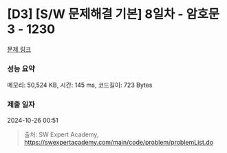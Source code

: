# [D3] [S/W 문제해결 기본] 8일차 - 암호문3 - 1230 

[문제 링크](https://swexpertacademy.com/main/code/problem/problemDetail.do?contestProbId=AV14zIwqAHwCFAYD) 

### 성능 요약

메모리: 50,524 KB, 시간: 145 ms, 코드길이: 723 Bytes

### 제출 일자

2024-10-26 00:51



> 출처: SW Expert Academy, https://swexpertacademy.com/main/code/problem/problemList.do